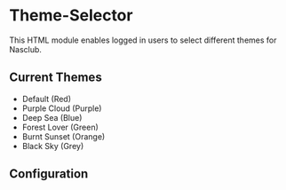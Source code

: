 # Theme-Selector
This HTML module enables logged in users to select different themes for Nasclub.

## Current Themes

* Default (Red)
* Purple Cloud (Purple)
* Deep Sea (Blue)
* Forest Lover (Green)
* Burnt Sunset (Orange)
* Black Sky (Grey)

## Configuration
